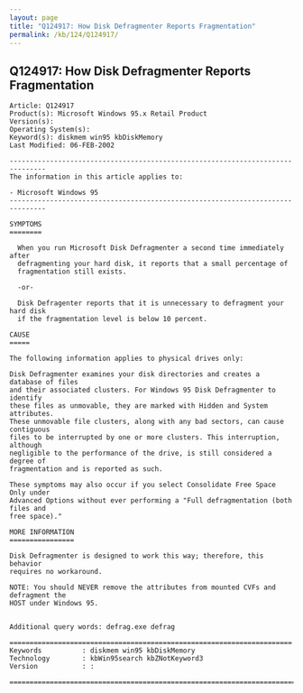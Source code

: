 ```yaml
---
layout: page
title: "Q124917: How Disk Defragmenter Reports Fragmentation"
permalink: /kb/124/Q124917/
---
```


## Q124917: How Disk Defragmenter Reports Fragmentation

	Article: Q124917
	Product(s): Microsoft Windows 95.x Retail Product
	Version(s): 
	Operating System(s): 
	Keyword(s): diskmem win95 kbDiskMemory
	Last Modified: 06-FEB-2002
	
	-------------------------------------------------------------------------------
	The information in this article applies to:
	
	- Microsoft Windows 95 
	-------------------------------------------------------------------------------
	
	SYMPTOMS
	========
	
	  When you run Microsoft Disk Defragmenter a second time immediately after
	  defragmenting your hard disk, it reports that a small percentage of
	  fragmentation still exists.
	
	  -or-
	
	  Disk Defragenter reports that it is unnecessary to defragment your hard disk
	  if the fragmentation level is below 10 percent.
	
	CAUSE
	=====
	
	The following information applies to physical drives only:
	
	Disk Defragmenter examines your disk directories and creates a database of files
	and their associated clusters. For Windows 95 Disk Defragmenter to identify
	these files as unmovable, they are marked with Hidden and System attributes.
	These unmovable file clusters, along with any bad sectors, can cause contiguous
	files to be interrupted by one or more clusters. This interruption, although
	negligible to the performance of the drive, is still considered a degree of
	fragmentation and is reported as such.
	
	These symptoms may also occur if you select Consolidate Free Space Only under
	Advanced Options without ever performing a "Full defragmentation (both files and
	free space)."
	
	MORE INFORMATION
	================
	
	Disk Defragmenter is designed to work this way; therefore, this behavior
	requires no workaround.
	
	NOTE: You should NEVER remove the attributes from mounted CVFs and defragment the
	HOST under Windows 95.
	
	
	Additional query words: defrag.exe defrag
	
	======================================================================
	Keywords          : diskmem win95 kbDiskMemory 
	Technology        : kbWin95search kbZNotKeyword3
	Version           : :
	
	=============================================================================
	
